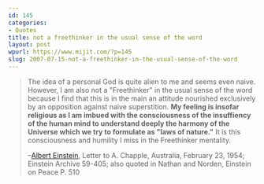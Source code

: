 ```yaml
---
id: 145
categories:
- Quotes
title: not a freethinker in the usual sense of the word
layout: post
wpurl: https://www.mijit.com/?p=145
slug: 2007-07-15-not-a-freethinker-in-the-usual-sense-of-the-word
---
```

<blockquote>The idea of a personal God is quite alien to me and seems even naive. However, I am also not a "Freethinker" in the usual sense of the word because I find that this is in the main an attitude nourished exclusively by an opposition against naive superstition. <strong>My feeling is insofar religious as I am imbued with the consciousness of the insuffiency of the human mind to understand deeply the harmony of the Universe which we try to formulate as "laws of nature."</strong> It is this consciousness and humility I miss in the Freethinker mentality.

–<a href="https://www.einsteinandreligion.com/atheism.html">Albert Einstein</a>, Letter to A. Chapple, Australia, February 23, 1954; Einstein Archive 59-405; also quoted in Nathan and Norden, Einstein on Peace P. 510</blockquote>
